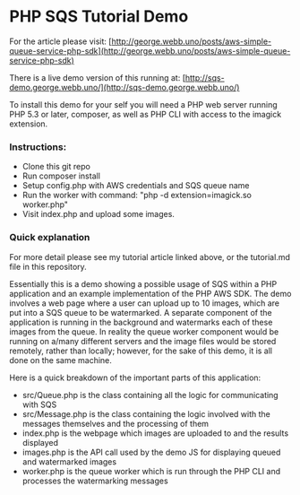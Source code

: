 PHP SQS Tutorial Demo
=====================

For the article please visit: [http://george.webb.uno/posts/aws-simple-queue-service-php-sdk](http://george.webb.uno/posts/aws-simple-queue-service-php-sdk)

There is a live demo version of this running at: [http://sqs-demo.george.webb.uno/](http://sqs-demo.george.webb.uno/)

To install this demo for your self you will need a PHP web server running PHP 5.3 or later, composer, as well as PHP CLI with access to the imagick extension.

### Instructions: ###

- Clone this git repo
- Run composer install
- Setup config.php with AWS credentials and SQS queue name
- Run the worker with command: "php -d extension=imagick.so worker.php"
- Visit index.php and upload some images.

### Quick explanation ###

For more detail please see my tutorial article linked above, or the tutorial.md file in this repository.

Essentially this is a demo showing a possible usage of SQS within a PHP application and an example implementation of the PHP AWS SDK. The demo involves a web page where a user can upload up to 10 images, which are put into a SQS queue to be watermarked. A separate component of the application is running in the background and watermarks each of these images from the queue. In reality the queue worker component would be running on a/many different servers and the image files would be stored remotely, rather than locally; however, for the sake of this demo, it is all done on the same machine.

Here is a quick breakdown of the important parts of this application:

- src/Queue.php is the class containing all the logic for communicating with SQS
- src/Message.php is the class containing the logic involved with the messages themselves and the processing of them
- index.php is the webpage which images are uploaded to and the results displayed
- images.php is the API call used by the demo JS for displaying queued and watermarked images
- worker.php is the queue worker which is run through the PHP CLI and processes the watermarking messages
